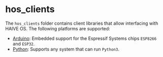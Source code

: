 # hos_clients

The `hos_clients` folder contains client libraries that allow interfacing with HAIVE OS. The following platforms are supported:

- [Arduino](https://github.com/Molcure/HAIVE-OS/blob/master/docs/hos_clients/arduino.md): Embedded support for the Espressif Systems chips `ESP8266` and `ESP32`.
- [Python](https://github.com/Molcure/HAIVE-OS/blob/master/docs/hos_clients/python.md): Supports any system that can run `Python3`.
